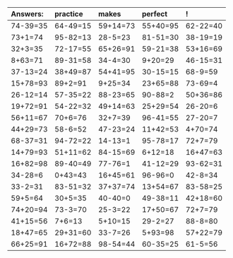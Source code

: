 | Answers: | practice | makes | perfect | ! |
| :--- | :--- | :--- | :--- | :--- |
| 74-39=35 | 64-49=15 | 59+14=73 | 55+40=95 | 62-22=40 | 
| 73+1=74 | 95-82=13 | 28-5=23 | 81-51=30 | 38-19=19 | 
| 32+3=35 | 72-17=55 | 65+26=91 | 59-21=38 | 53+16=69 | 
| 8+63=71 | 89-31=58 | 34-4=30 | 9+20=29 | 46-15=31 | 
| 37-13=24 | 38+49=87 | 54+41=95 | 30-15=15 | 68-9=59 | 
| 15+78=93 | 89+2=91 | 9+25=34 | 23+65=88 | 73-69=4 | 
| 26-12=14 | 57-35=22 | 88-23=65 | 90-88=2 | 50+36=86 | 
| 19+72=91 | 54-22=32 | 49+14=63 | 25+29=54 | 26-20=6 | 
| 56+11=67 | 70+6=76 | 32+7=39 | 96-41=55 | 27-20=7 | 
| 44+29=73 | 58-6=52 | 47-23=24 | 11+42=53 | 4+70=74 | 
| 68-37=31 | 94-72=22 | 14-13=1 | 95-78=17 | 72+7=79 | 
| 14+79=93 | 51+11=62 | 84-15=69 | 6+12=18 | 16+47=63 | 
| 16+82=98 | 89-40=49 | 77-76=1 | 41-12=29 | 93-62=31 | 
| 34-28=6 | 0+43=43 | 16+45=61 | 96-96=0 | 42-8=34 | 
| 33-2=31 | 83-51=32 | 37+37=74 | 13+54=67 | 83-58=25 | 
| 59+5=64 | 30+5=35 | 40-40=0 | 49-38=11 | 42+18=60 | 
| 74+20=94 | 73-3=70 | 25-3=22 | 17+50=67 | 72+7=79 | 
| 41+15=56 | 7+6=13 | 5+10=15 | 29-2=27 | 88-8=80 | 
| 18+47=65 | 29+31=60 | 33-7=26 | 5+93=98 | 57+22=79 | 
| 66+25=91 | 16+72=88 | 98-54=44 | 60-35=25 | 61-5=56 | 
